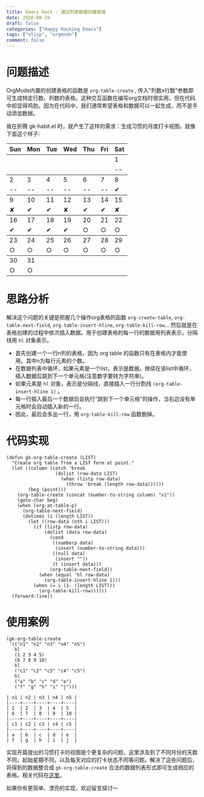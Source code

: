 ```yaml
---
title: Emacs Hack - 通过列表数据创建表格
date: 2020-08-19
draft: false
categories: ["Happy Hacking Emacs"]
tags: ["elisp", "orgmode"]
comment: false
---
```


# 问题描述

OrgMode内置的创建表格的函数是 `org-table-create` , 传入"列数x行数"参数即可生成特定行数、列数的表格。这种交互函数在编写org文档时很实用，但在代码中却显得鸡肋。因为在代码中，我们通常希望表格和数据可以一起生成，而不是手动添加数据。

我在折腾 gk-habit.el 时，就产生了这样的需求：生成习惯的月度打卡视图。就像下面这个样子:

<table>


<colgroup>
<col  class="org-left">

<col  class="org-left">

<col  class="org-left">

<col  class="org-left">

<col  class="org-left">

<col  class="org-left">

<col  class="org-left">
</colgroup>
<thead>
<tr>
<th scope="col" class="org-left">Sun</th>
<th scope="col" class="org-left">Mon</th>
<th scope="col" class="org-left">Tue</th>
<th scope="col" class="org-left">Wed</th>
<th scope="col" class="org-left">Thu</th>
<th scope="col" class="org-left">Fri</th>
<th scope="col" class="org-left">Sat</th>
</tr>
</thead>

<tbody>
<tr>
<td class="org-left">&#xa0;</td>
<td class="org-left">&#xa0;</td>
<td class="org-left">&#xa0;</td>
<td class="org-left">&#xa0;</td>
<td class="org-left">&#xa0;</td>
<td class="org-left">&#xa0;</td>
<td class="org-left">1</td>
</tr>


<tr>
<td class="org-left">&#xa0;</td>
<td class="org-left">&#xa0;</td>
<td class="org-left">&#xa0;</td>
<td class="org-left">&#xa0;</td>
<td class="org-left">&#xa0;</td>
<td class="org-left">&#xa0;</td>
<td class="org-left">--</td>
</tr>
</tbody>

<tbody>
<tr>
<td class="org-left">2</td>
<td class="org-left">3</td>
<td class="org-left">4</td>
<td class="org-left">5</td>
<td class="org-left">6</td>
<td class="org-left">7</td>
<td class="org-left">8</td>
</tr>


<tr>
<td class="org-left">--</td>
<td class="org-left">--</td>
<td class="org-left">--</td>
<td class="org-left">--</td>
<td class="org-left">--</td>
<td class="org-left">--</td>
<td class="org-left">✔</td>
</tr>
</tbody>

<tbody>
<tr>
<td class="org-left">9</td>
<td class="org-left">10</td>
<td class="org-left">11</td>
<td class="org-left">12</td>
<td class="org-left">13</td>
<td class="org-left">14</td>
<td class="org-left">15</td>
</tr>


<tr>
<td class="org-left">✘</td>
<td class="org-left">✔</td>
<td class="org-left">✔</td>
<td class="org-left">✘</td>
<td class="org-left">✔</td>
<td class="org-left">✔</td>
<td class="org-left">✘</td>
</tr>
</tbody>

<tbody>
<tr>
<td class="org-left">16</td>
<td class="org-left">17</td>
<td class="org-left">18</td>
<td class="org-left">19</td>
<td class="org-left">20</td>
<td class="org-left">21</td>
<td class="org-left">22</td>
</tr>


<tr>
<td class="org-left">✔</td>
<td class="org-left">✔</td>
<td class="org-left">✔</td>
<td class="org-left">✔</td>
<td class="org-left">○</td>
<td class="org-left">○</td>
<td class="org-left">○</td>
</tr>
</tbody>

<tbody>
<tr>
<td class="org-left">23</td>
<td class="org-left">24</td>
<td class="org-left">25</td>
<td class="org-left">26</td>
<td class="org-left">27</td>
<td class="org-left">28</td>
<td class="org-left">29</td>
</tr>


<tr>
<td class="org-left">○</td>
<td class="org-left">○</td>
<td class="org-left">○</td>
<td class="org-left">○</td>
<td class="org-left">○</td>
<td class="org-left">○</td>
<td class="org-left">○</td>
</tr>
</tbody>

<tbody>
<tr>
<td class="org-left">30</td>
<td class="org-left">31</td>
<td class="org-left">&#xa0;</td>
<td class="org-left">&#xa0;</td>
<td class="org-left">&#xa0;</td>
<td class="org-left">&#xa0;</td>
<td class="org-left">&#xa0;</td>
</tr>


<tr>
<td class="org-left">○</td>
<td class="org-left">○</td>
<td class="org-left">&#xa0;</td>
<td class="org-left">&#xa0;</td>
<td class="org-left">&#xa0;</td>
<td class="org-left">&#xa0;</td>
<td class="org-left">&#xa0;</td>
</tr>
</tbody>
</table>

# 思路分析

解决这个问题的关键是把握几个操作org表格的函数 `org-create-table`, `org-table-next-field`, `org-table-insert-hline`, `org-table-kill-row`&#x2026; 然后就是在表格创建的过程中依次插入数据。用于创建表格的每一行的数据用列表表示，分隔线用 `hl` 对象表示。

-   首先创建一个一行n列的表格，因为 org table 的函数只有在表格内才能使用。其中n为每行元素的个数。
-   在数据列表中循环，如果元素是一个list，表示是数据。继续在该list中循环，插入数据后跳到下一个单元格(注意数字要转为字符串)。
-   如果元素是 `hl` 对象，表示是分隔线，直接插入一行分割线 `(org-table-insert-hline 1)` 。
-   每一行插入最后一个数据后会执行“跳到下一个单元格”的操作，当右边没有单元格时会自动插入新的一行。
-   因此，最后会多出一行，用 `org-table-kill-row` 函数删掉。

# 代码实现

    (defun gk-org-table-create (LIST)
      "Create org table from a LIST form at point."
      (let ((column (catch 'break
                      (dolist (row-data LIST)
                        (when (listp row-data)
                          (throw 'break (length row-data))))))
            (beg (point)))
        (org-table-create (concat (number-to-string column) "x1"))
        (goto-char beg)
        (when (org-at-table-p)
          (org-table-next-field)
          (dotimes (i (length LIST))
            (let ((row-data (nth i LIST)))
              (if (listp row-data)
                  (dolist (data row-data)
                    (cond
                     ((numberp data)
                      (insert (number-to-string data)))
                     ((null data)
                      (insert ""))
                     (t (insert data)))
                    (org-table-next-field))
                (when (equal 'hl row-data)
                  (org-table-insert-hline 1)))
              (when (= i (1- (length LIST)))
                (org-table-kill-row))))))
      (forward-line))

# 使用案例

    (gk-org-table-create
     '(("n1" "n2" "n3" "n4" "n5")
       hl
       (1 2 3 4 5)
       (6 7 8 9 10)
       hl
       ("c1" "c2" "c3" "c4" "c5")
       hl
       ("a" "b" "c" "d" "e")
       ("f" "g" "h" "i" "j")))

    | n1 | n2 | n3 | n4 | n5 |
    |----+----+----+----+----|
    | 1  | 2  | 3  | 4  | 5  |
    | 6  | 7  | 8  | 9  | 10 |
    |----+----+----+----+----|
    | c1 | c2 | c3 | c4 | c5 |
    |----+----+----+----+----|
    | a  | b  | c  | d  | e  |
    | f  | g  | h  | i  | j  |

实现开篇提出的习惯打卡的视图是个更复杂的问题，这里涉及到了不同月份的天数不同，起始星期不同，以及每天对应的打卡状态不同等问题。解决了这些问题后，将得到的数据整合成 `gk-org-table-create` 合法的数据列表形式即可生成相应的表格。相关代码在[这里](https://github.com/Kinneyzhang/gk-habit/blob/master/gk-habit.el)。

如果你有更简单、漂亮的实现，欢迎留言探讨～
